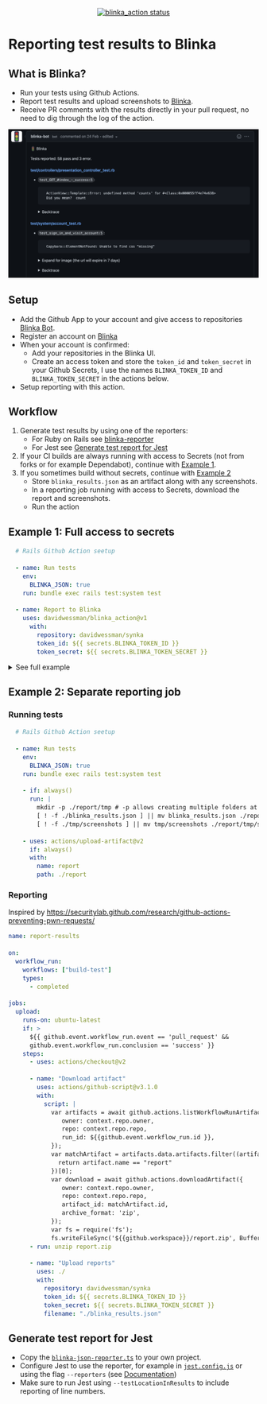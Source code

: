<p align="center">
  <a href="https://github.com/davidwessman/blinka_action">
    <img alt="blinka_action status" src="https://github.com/davidwessman/blinka_action/workflows/build-test/badge.svg">
  </a>
</p>

# Reporting test results to Blinka

## What is Blinka?

- Run your tests using Github Actions.
- Report test results and upload screenshots to [Blinka](https://www.blinka.app).
- Receive PR comments with the results directly in your pull request, no need to dig through the log of the action.

![Example of Blinka comment on a pull request](./blinka-example.png?raw=true)

## Setup

- Add the Github App to your account and give access to repositories [Blinka Bot](https://github.com/apps/blinka-bot).
- Register an account on [Blinka](https://www.blinka.app/user/new)
- When your account is confirmed:
  - Add your repositories in the Blinka UI.
  - Create an access token and store the `token_id` and `token_secret` in your Github Secrets, I use the names `BLINKA_TOKEN_ID` and `BLINKA_TOKEN_SECRET` in the actions below.
- Setup reporting with this action.

## Workflow

1. Generate test results by using one of the reporters:
    - For Ruby on Rails see [blinka-reporter](https://github.com/davidwessman/blinka-reporter)
    - For Jest see [Generate test report for Jest](#generate-test-report-for-jest)
2. If your CI builds are always running with access to Secrets (not from forks or for example Dependabot), continue with [Example 1](#example-1-full-access-to-secrets).
3. If you sometimes build without secrets, continue with [Example 2](#example-2-separate-reporting-job)
    - Store `blinka_results.json` as an artifact along with any screenshots.
    - In a reporting job running with access to Secrets, download the report and screenshots.
    - Run the action


## Example 1: Full access to secrets

```yaml
  # Rails Github Action seetup

  - name: Run tests
    env:
      BLINKA_JSON: true
    run: bundle exec rails test:system test

  - name: Report to Blinka
    uses: davidwessman/blinka_action@v1
      with:
        repository: davidwessman/synka
        token_id: ${{ secrets.BLINKA_TOKEN_ID }}
        token_secret: ${{ secrets.BLINKA_TOKEN_SECRET }}
```

<details>

  <summary>See full example</summary>

  ```yaml
  name: Main
  on: [push]

  jobs:
    tests:
      name: Tests
      runs-on: ubuntu-20.04
      services:
        postgres:
          image: postgres:13
          env:
            POSTGRES_USER: postgres
            POSTGRES_DB: synka_test
            POSTGRES_PASSWORD: "password"
          ports: ["5432:5432"]

      steps:
        - name: Checkout code
          uses: actions/checkout@v2

        - name: Setup Ruby
          uses: ruby/setup-ruby@v1
          with:
            bundler-cache: true

        - name: Setup Node
          uses: actions/setup-node@v1
          with:
            node-version: 12.x

        - name: Find yarn cache location
          id: yarn-cache
          run: echo "::set-output name=dir::$(yarn cache dir)"

        - name: JS package cache
          uses: actions/cache@v1
          with:
            path: ${{ steps.yarn-cache.outputs.dir }}
            key: ${{ runner.os }}-yarn-${{ hashFiles('**/yarn.lock') }}
            restore-keys: |
              ${{ runner.os }}-yarn-

        - name: Install packages
          run: |
            yarn install --pure-lockfile

        - name: Setup test database
          env:
            RAILS_ENV: test
            PGHOST: localhost
            PGUSER: myapp
          run: |
            bin/rails db:setup

        - name: Run tests
          env:
            BLINKA_JSON: true
          run: bundle exec rails test:system test

        - name: Report to Blinka
          uses: davidwessman/blinka_action@v1
            with:
              repository: davidwessman/synka
              token_id: ${{ secrets.BLINKA_TOKEN_ID }}
              token_secret: ${{ secrets.BLINKA_TOKEN_SECRET }}
  ```
</details>

## Example 2: Separate reporting job

### Running tests

```yaml
  # Rails Github Action seetup

  - name: Run tests
    env:
      BLINKA_JSON: true
    run: bundle exec rails test:system test

    - if: always()
      run: |
        mkdir -p ./report/tmp # -p allows creating multiple folders at once
        [ ! -f ./blinka_results.json ] || mv blinka_results.json ./report
        [ ! -f ./tmp/screenshots ] || mv tmp/screenshots ./report/tmp/screenshots

    - uses: actions/upload-artifact@v2
      if: always()
      with:
        name: report
        path: ./report
```

### Reporting

Inspired by https://securitylab.github.com/research/github-actions-preventing-pwn-requests/

```yaml
name: report-results

on:
  workflow_run:
    workflows: ["build-test"]
    types:
      - completed

jobs:
  upload:
    runs-on: ubuntu-latest
    if: >
      ${{ github.event.workflow_run.event == 'pull_request' &&
      github.event.workflow_run.conclusion == 'success' }}
    steps:
      - uses: actions/checkout@v2

      - name: "Download artifact"
        uses: actions/github-script@v3.1.0
        with:
          script: |
            var artifacts = await github.actions.listWorkflowRunArtifacts({
               owner: context.repo.owner,
               repo: context.repo.repo,
               run_id: ${{github.event.workflow_run.id }},
            });
            var matchArtifact = artifacts.data.artifacts.filter((artifact) => {
              return artifact.name == "report"
            })[0];
            var download = await github.actions.downloadArtifact({
               owner: context.repo.owner,
               repo: context.repo.repo,
               artifact_id: matchArtifact.id,
               archive_format: 'zip',
            });
            var fs = require('fs');
            fs.writeFileSync('${{github.workspace}}/report.zip', Buffer.from(download.data));
      - run: unzip report.zip

      - name: "Upload reports"
        uses: ./
        with:
          repository: davidwessman/synka
          token_id: ${{ secrets.BLINKA_TOKEN_ID }}
          token_secret: ${{ secrets.BLINKA_TOKEN_SECRET }}
          filename: "./blinka_results.json"

```


## Generate test report for Jest

- Copy the [`blinka-json-reporter.ts`](./src/blinka-json-reporter.ts) to your own project.
- Configure Jest to use the reporter, for example in [`jest.config.js`](./jest.config.js#L10) or using the flag `--reporters` (see [Documentation](https://jestjs.io/docs/configuration#reporters-arraymodulename--modulename-options))
- Make sure to run Jest using `--testLocationInResults` to include reporting of line numbers.
